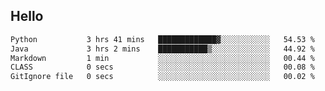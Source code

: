 ## Hello
<!--START_SECTION:waka-->

```txt
Python           3 hrs 41 mins   █████████████▓░░░░░░░░░░░   54.53 %
Java             3 hrs 2 mins    ███████████▒░░░░░░░░░░░░░   44.92 %
Markdown         1 min           ░░░░░░░░░░░░░░░░░░░░░░░░░   00.44 %
CLASS            0 secs          ░░░░░░░░░░░░░░░░░░░░░░░░░   00.08 %
GitIgnore file   0 secs          ░░░░░░░░░░░░░░░░░░░░░░░░░   00.02 %
```

<!--END_SECTION:waka-->
